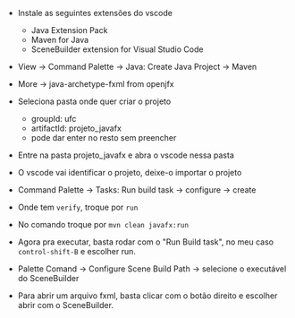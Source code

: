 - Instale as seguintes extensões do vscode
    - Java Extension Pack
    - Maven for Java
    - SceneBuilder extension for Visual Studio Code

- View -> Command Palette -> Java: Create Java Project -> Maven
- More -> java-archetype-fxml from openjfx
- Seleciona pasta onde quer criar o projeto
    - groupId: ufc
    - artifactId: projeto_javafx
    - pode dar enter no resto sem preencher
- Entre na pasta projeto_javafx e abra o vscode nessa pasta
- O vscode vai identificar o projeto, deixe-o importar o projeto
- Command Palette -> Tasks: Run build task -> configure -> create
- Onde tem `verify`, troque por `run`
- No comando troque por `mvn clean javafx:run`
- Agora pra executar, basta rodar com o "Run Build task", no meu caso `control-shift-B` e escolher run.
- Palette Comand -> Configure Scene Build Path -> selecione o executável do SceneBuilder
- Para abrir um arquivo fxml, basta clicar com o botão direito e escolher abrir com o SceneBuilder.